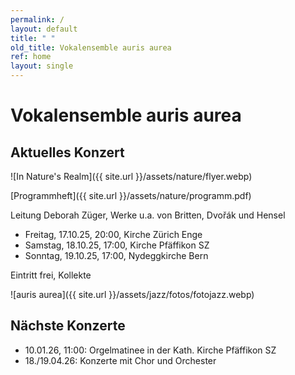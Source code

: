 ```yaml
---
permalink: /
layout: default
title: " "
old_title: Vokalensemble auris aurea
ref: home
layout: single
---
```


<!--
<figure>
    <img src="{{ site.url }}/assets/jazz/fotos/" alt="Foto" style="display:block; margin-left:auto; margin-right:auto">
    <figcaption>Höfner Volksblatt/Micha Brandstetter</figcaption>
</figure>
-->



# Vokalensemble auris aurea

## Aktuelles Konzert

![In Nature's Realm]({{ site.url }}/assets/nature/flyer.webp)

[Programmheft]({{ site.url }}/assets/nature/programm.pdf)

Leitung Deborah Züger, Werke u.a. von Britten, Dvořák und Hensel

- Freitag, 17.10.25, 20:00, Kirche Zürich Enge
- Samstag, 18.10.25, 17:00, Kirche Pfäffikon SZ
- Sonntag, 19.10.25, 17:00, Nydeggkirche Bern

Eintritt frei, Kollekte



![auris aurea]({{ site.url }}/assets/jazz/fotos/fotojazz.webp)
<!-- ![Gruppenfoto]({{ site.url }}/assets/etlavie/fotos/IMG20240107152821.webp)-->

## Nächste Konzerte

- 10.01.26, 11:00: Orgelmatinee in der Kath. Kirche Pfäffikon SZ
- 18./19.04.26: Konzerte mit Chor und Orchester
